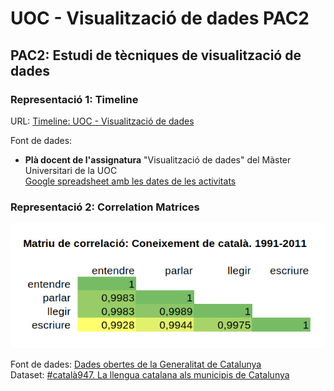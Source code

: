 # UOC - Visualització de dades PAC2
## PAC2: Estudi de tècniques de visualització de dades


### Representació 1: Timeline

URL: [Timeline: UOC - Visualització de dades](https://cdn.knightlab.com/libs/timeline3/latest/embed/index.html?source=16WdZWK36rMBhqfcTwRZL-5e65WKP0u4bGnolf8jCv1g&font=Default&lang=ca&initial_zoom=2&height=640)

Font de dades:
 - **Plà docent de l'assignatura** "Visualització de dades" del Màster Universitari de la UOC  
 [Google spreadsheet amb les dates de les activitats](https://docs.google.com/spreadsheets/d/16WdZWK36rMBhqfcTwRZL-5e65WKP0u4bGnolf8jCv1g/edit#gid=0)


### Representació 2: Correlation Matrices

![Matriu de correlació sobre coneixements del català](/Correlació-Coneixements-Català.png)

Font de dades: [Dades obertes de la Generalitat de Catalunya](https://governobert.gencat.cat/ca/dades_obertes/inici/)  
Dataset: [#català947. La llengua catalana als municipis de Catalunya](https://analisi.transparenciacatalunya.cat/Societat-benestar/-catal-947-La-llengua-catalana-als-municipis-de-Ca/ct77-e63k)  

